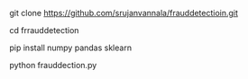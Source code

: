 git clone https://github.com/srujanvannala/frauddetectioin.git

cd frrauddetection

pip install numpy pandas sklearn

python frauddection.py

